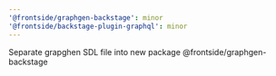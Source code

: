 ```yaml
---
'@frontside/graphgen-backstage': minor
'@frontside/backstage-plugin-graphql': minor
---
```


Separate grapghen SDL file into new package @frontside/graphgen-backstage
